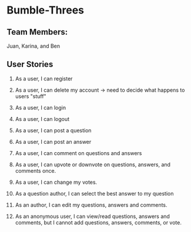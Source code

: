 # Bumble-Threes
## Team Members:
Juan, Karina, and Ben

## User Stories
1. As a user, I can register
4. As a user, I can delete my account -> need to decide what happens to users "stuff"

2. As a user, I can login
3. As a user, I can logout



5. As a user, I can post a question
6. As a user, I can post an answer
7. As a user, I can comment on questions and answers

8. As a user, I can upvote or downvote on questions, answers, and comments once.
9. As a user, I can change my votes.

10. As a question author, I can select the best answer to my question

11. As an author, I can edit my questions, answers and comments.

12. As an anonymous user, I can view/read questions, answers and comments, but I cannot add questions, answers, comments, or vote.
